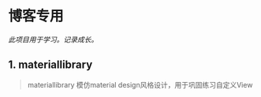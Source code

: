 # 博客专用

*此项目用于学习。记录成长。*
## 1. materiallibrary 
> materiallibrary 模仿material design风格设计，用于巩固练习自定义View

